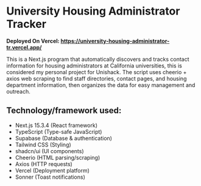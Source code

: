 # University Housing Administrator Tracker

__Deployed On Vercel: https://university-housing-administrator-tr.vercel.app/__

This is a Next.js program that automatically discovers and tracks contact information for housing administrators at California universities, this is considered my personal project for Unishack. The script uses cheerio + axios web scraping to find staff directories, contact pages, and housing department information, then organizes the data for easy management and outreach.

## Technology/framework used: 

- Next.js 15.3.4 (React framework)
- TypeScript (Type-safe JavaScript)
- Supabase (Database & authentication)
- Tailwind CSS (Styling)
- shadcn/ui (UI components)
- Cheerio (HTML parsing/scraping)
- Axios (HTTP requests)
- Vercel (Deployment platform)
- Sonner (Toast notifications)